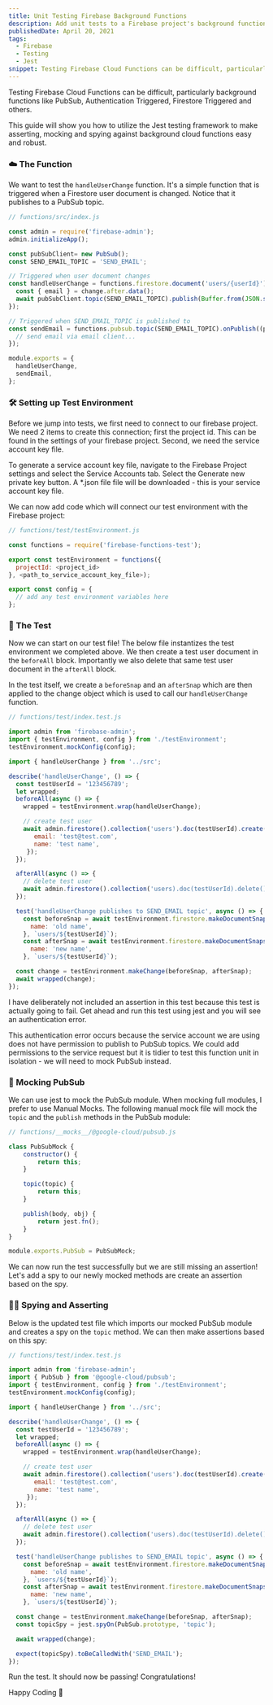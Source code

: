 ```yaml
---
title: Unit Testing Firebase Background Functions
description: Add unit tests to a Firebase project's background functions
publishedDate: April 20, 2021
tags:
  - Firebase
  - Testing
  - Jest
snippet: Testing Firebase Cloud Functions can be difficult, particularly background functions like PubSub, Authentication Triggered, Firestore Triggered and others. This guide will show you how to utilize the Jest testing framework to make asserting, mocking and spying against background cloud functions easy and robust.
---
```


Testing Firebase Cloud Functions can be difficult, particularly background functions like PubSub, Authentication Triggered, Firestore Triggered and others.

This guide will show you how to utilize the Jest testing framework to make asserting, mocking and spying against background cloud functions easy and robust.

### ☁️ The Function

We want to test the `handleUserChange` function. It's a simple function that is triggered when a Firestore user document is changed. Notice that it publishes to a PubSub topic.

```js
// functions/src/index.js

const admin = require('firebase-admin');
admin.initializeApp();

const pubSubClient= new PubSub();
const SEND_EMAIL_TOPIC = 'SEND_EMAIL';

// Triggered when user document changes
const handleUserChange = functions.firestore.document('users/{userId}').onWrite((change) => {
  const { email } = change.after.data();
  await pubSubClient.topic(SEND_EMAIL_TOPIC).publish(Buffer.from(JSON.stringify({ email })));
});

// Triggered when SEND_EMAIL_TOPIC is published to
const sendEmail = functions.pubsub.topic(SEND_EMAIL_TOPIC).onPublish((payload) => {
  // send email via email client...
});

module.exports = {
  handleUserChange,
  sendEmail,
};
```

### 🛠️ Setting up Test Environment

Before we jump into tests, we first need to connect to our firebase project. We need 2 items to create this connection; first the project id. This can be found in the settings of your firebase project. Second, we need the service account key file.

To generate a service account key file, navigate to the Firebase Project settings and select the Service Accounts tab. Select the Generate new private key button. A \*.json file file will be downloaded - this is your service account key file.

We can now add code which will connect our test environment with the Firebase project:

```js
// functions/test/testEnvironment.js

const functions = require('firebase-functions-test');

export const testEnvironment = functions({
  projectId: <project_id>
}, <path_to_service_account_key_file>);

export const config = {
  // add any test environment variables here
};
```

### 📝 The Test

Now we can start on our test file! The below file instantizes the test environment we completed above. We then create a test user document in the `beforeAll` block. Importantly we also delete that same test user document in the `afterAll` block.

In the test itself, we create a `beforeSnap` and an `afterSnap` which are then applied to the change object which is used to call our `handleUserChange` function.

```js
// functions/test/index.test.js

import admin from 'firebase-admin';
import { testEnvironment, config } from './testEnvironment';
testEnvironment.mockConfig(config);

import { handleUserChange } from '../src';

describe('handleUserChange', () => {
  const testUserId = '123456789';
  let wrapped;
  beforeAll(async () => {
    wrapped = testEnvironment.wrap(handleUserChange);

    // create test user
    await admin.firestore().collection('users').doc(testUserId).create({
       email: 'test@test.com',
       name: 'test name',
     });
  });

  afterAll(async () => {
    // delete test user
    await admin.firestore().collection('users).doc(testUserId).delete();
  });

  test('handleUserChange publishes to SEND_EMAIL topic', async () => {
    const beforeSnap = await testEnvironment.firestore.makeDocumentSnapshot({
      name: 'old name',
    }, `users/${testUserId}`);
    const afterSnap = await testEnvironment.firestore.makeDocumentSnapshot({
      name: 'new name',
    }, `users/${testUserId}`);

  const change = testEnvironment.makeChange(beforeSnap, afterSnap);
  await wrapped(change);
});
```

I have deliberately not included an assertion in this test because this test is actually going to fail. Get ahead and run this test using jest and you will see an authentication error.

This authentication error occurs because the service account we are using does not have permission to publish to PubSub topics. We could add permissions to the service request but it is tidier to test this function unit in isolation - we will need to mock PubSub instead.

### 👺 Mocking PubSub

We can use jest to mock the PubSub module. When mocking full modules, I prefer to use Manual Mocks. The following manual mock file will mock the `topic` and the `publish` methods in the PubSub module:

```js
// functions/__mocks__/@google-cloud/pubsub.js

class PubSubMock {
	constructor() {
		return this;
	}

	topic(topic) {
		return this;
	}

	publish(body, obj) {
		return jest.fn();
	}
}

module.exports.PubSub = PubSubMock;
```

We can now run the test successfully but we are still missing an assertion! Let's add a spy to our newly mocked methods are create an assertion based on the spy.

### 🕵️‍♀️ Spying and Asserting

Below is the updated test file which imports our mocked PubSub module and creates a spy on the `topic` method. We can then make assertions based on this spy:

```js
// functions/test/index.test.js

import admin from 'firebase-admin';
import { PubSub } from '@google-cloud/pubsub';
import { testEnvironment, config } from './testEnvironment';
testEnvironment.mockConfig(config);

import { handleUserChange } from '../src';

describe('handleUserChange', () => {
  const testUserId = '123456789';
  let wrapped;
  beforeAll(async () => {
    wrapped = testEnvironment.wrap(handleUserChange);

    // create test user
    await admin.firestore().collection('users').doc(testUserId).create({
       email: 'test@test.com',
       name: 'test name',
     });
  });

  afterAll(async () => {
    // delete test user
    await admin.firestore().collection('users).doc(testUserId).delete();
  });

  test('handleUserChange publishes to SEND_EMAIL topic', async () => {
    const beforeSnap = await testEnvironment.firestore.makeDocumentSnapshot({
      name: 'old name',
    }, `users/${testUserId}`);
    const afterSnap = await testEnvironment.firestore.makeDocumentSnapshot({
      name: 'new name',
    }, `users/${testUserId}`);

  const change = testEnvironment.makeChange(beforeSnap, afterSnap);
  const topicSpy = jest.spyOn(PubSub.prototype, 'topic');

  await wrapped(change);

  expect(topicSpy).toBeCalledWith('SEND_EMAIL');
});
```

Run the test. It should now be passing! Congratulations!

Happy Coding 🎉
